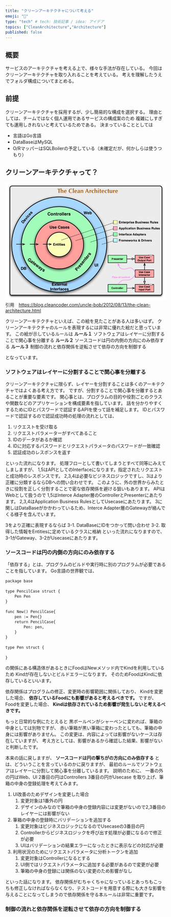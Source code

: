 ```yaml
---
title: "クリーンアーキテクチャについて考える"
emoji: "🕌"
type: "tech" # tech: 技術記事 / idea: アイデア
topics: ["CleanArchitecture","Architecture"]
published: false
---
```


## 概要
サービスのアーキテクチャを考える上で、様々な手法が存在している。
今回はクリーンアーキテクチャを取り入れることを考えている。
考えを理解したうえでフォルダ構成についてまとめる。

## 前提
クリーンアーキテクチャを採用するが、少し簡易的な構成を選択する。
理由としては、チームではなく個人運用であるサービスの構成案のため
複雑にしすぎても運用しきれないと考えているためである。
決まっていることとしては
- 言語はGo言語
- DataBaseはMySQL
- O/RマッパーはSQLBoilerの予定している（未確定だが、何かしらは使うつもり）

## クリーンアーキテクチャって？
![](/images/clean-arche/image.png)
引用　https://blog.cleancoder.com/uncle-bob/2012/08/13/the-clean-architecture.html

クリーンアーキテクチャといえば、この絵を見たことがある人は多いはず。
クリーンアーキテクチャのルールを表現するには非常に優れた絵だと思っています。
この絵が示しているルールは
__ルール１__ ソフトウェアはレイヤーに分割することで関心事を分離する
__ルール２__ ソースコードは円の内側の方向にのみ依存する
__ルール３__ 制御の流れと依存関係を逆転させて依存の方向を制御する

となっています。

### ソフトウェアはレイヤーに分割することで関心事を分離する
クリーンアーキテクチャに限らず、レイヤーを分割することは多くのアーキテクチャではよくある考え方です。
ですが、分割することで関心事を分離するとあることが重要な要素です。
関心事とは、プログラムの目的や役割ごとのクラスや関数などのアプリケーションを構成要素を指しています。
話を分かりやすくするためにIDとパスワードで認証するAPIを使って話を補足します。
IDとパスワードで認証するので認証成功時の処理の流れとしては、
1. リクエストを受け取る
2. リクエストパラメーターがすべてあること
3. IDのデータがあるか確認
4. IDに対応するパスワードとリクエストパラメータのパスワードが一致確認
5. 認証成功のレスポンスを返す

といった流れになります。
処理フローとして書いてしまうとすべて同等にみえてしましますが、
1,5はAPIとしてのInterfaceになります。指定されたリクエストと成功時のレスポンスです。
2,3,4は必要なビジネスロジックですし、3はより正確に分類するならDBへの問い合わせです。
このように、外の世界からみたときに役割を正しく分割することで密な依存関係を避ける狙いもあります。
APIはWebとして扱うので
1,5はInterce Adapter層のControllerとPresenterにあたります。
2,3,4はApplication Business RulesとしてUsecaseにあたります。
3に関しはDataBaseがかかわっているため、Interce Adapter層のGatewayが絡んでくる様子を含んでいます。

3をより正確に表現するならば
3-1. DataBaseにIDをつかって問い合わせ
3-2. 取得した情報をEntitiesに定めているクラスに格納
といった流れになりますので、3-1がGateway、3-2がUsecaseにあたります。


### ソースコードは円の内側の方向にのみ依存する
「依存する」とは、プログラムのビルドや実行時に別のプログラムが必要であることを指しています。
Go言語の世界観では、
```
package base

type PencilCase struct {
	Pen Pen
}

func New() PencilCase{
	pen := Pen{}
	return PencilCase{
		Pen: pen,
	}
}

type Pen struct {
	
}
```
の関係にある構造体があるときにFoodはNewメソッド内でKindを利用しているため
Kindが存在しないとビルドエラーになります。
そのためFoodはKindに依存しているといいます。

依存関係はプログラムの修正、変更時の影響範囲に関係しており、
Kindを変更した場合、
__依存しているFoodにも影響があると考えるべきです。__
ですが、Foodを変更した場合、
__Kindは依存されているため影響が発生しないと考えるべきです。__

もっと日常的な例にたとえると
黒ボールペンがシャーペンに変われば、筆箱の中身としては別物ですが、
赤い筆箱が黒い筆箱に変わったとしても、筆箱の中身には影響がありません。
この変更は、内容によっては影響がないケースは存在していますが、
考え方としては、影響があるから確認した結果、影響がないと判断したです。

本来の話に戻しますが、
__ソースコードは円の撃ちがの方向にのみ依存する__
とは、どういうことを言っているのかに戻りますが、
最初のルールでソフトウェアはレイヤーに分割して関心事を分離しているます。
説明のために、
一番の外の円はWeb、UI
2番目の円はControllers
3番目の円がUsecase
を取り上げ、筆箱の中身の登録処理を考えてみます。

1. UI改善のためデザインを変更した場合
   1. 変更対象は1番外の円
   2. デザインのみなので筆箱の中身の登録内容には変更がないので2,3番目のレイヤーには影響がない
2. 筆箱の中身の登録時にバリデーションを追加する
   1. 変更対象はビジネスロジックになるのでUsecaseの3番目の円
   2. Controllerからビジネスロジックを呼び出す処理が必要になるので修正が必要
   3. UIはバリデーションの結果エラーになったときに表示などの対応が必要
3. 利用状況のためにリクエストパラメータに分析トークンを追加
   1. 変更対象はControllerになるとする
   2. UI側ではリクエストパラメータに追加する必要があるので変更が必要
   3. 筆箱の中身の登録には関係のない変更のため影響がなし

といった話になります。
依存関係がむちゃくちゃになっているとあっちもこっちも修正しなければならなくなり、テストコードを用意する際にも大きな影響を与えることになってしまうので依存関係を守る本ルールは非常に重要です。

### 制御の流れと依存関係を逆転させて依存の方向を制御する